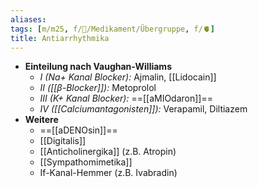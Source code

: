 ```yaml
---
aliases: 
tags: [m/m25, f/💊/Medikament/Übergruppe, f/🫀]
title: Antiarrhythmika
---
```

- **Einteilung nach Vaughan-Williams**
	- *I (Na+ Kanal Blocker):* Ajmalin, [[Lidocain]]
	- *II ([[β-Blocker]]):* Metoprolol
	- *III (K+ Kanal Blocker):* ==[[aMIOdaron]]==
	- *IV ([[Calciumantagonisten]]):* Verapamil, Diltiazem
- **Weitere**
	- ==[[aDENOsin]]==
	- [[Digitalis]]
	- [[Anticholinergika]] (z.B. Atropin)
	- [[Sympathomimetika]]
	- If-Kanal-Hemmer (z.B. Ivabradin)